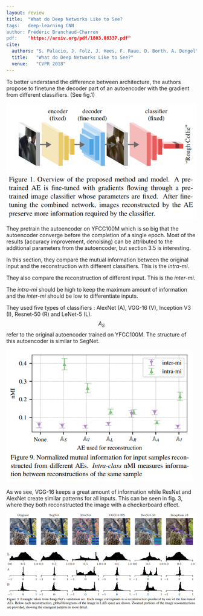 ```yaml
---
layout: review
title:  "What do Deep Networks Like to See?
tags:   deep-learning CNN
author: Frédéric Branchaud-Charron
pdf:    "https://arxiv.org/pdf/1803.08337.pdf"
cite:
  authors: "S. Palacio, J. Folz, J. Hees, F. Raue, D. Borth, A. Dengel"
  title:   "What do Deep Networks Like to See?"
  venue:   "CVPR 2018"
---
```


To better understand the difference between architecture, the authors propose to finetune the decoder part of an autoencoder with the gradient from different classifiers. (See fig.1)

![](/deep-learning/images/like2see/fig1.png)

They pretrain the autoencoder on YFCC100M which is so big that the autoencoder converge before the completion of a single epoch.
Most of the results (accuracy improvement, denoising) can be attributed to the additional parameters from the autoencoder, but section 3.5 is interesting.

In this section, they compare the mutual information between the original input and the reconstruction with different classifiers. This is the *intra-mi*.

They also compare the reconstruction of different input. This is the *inter-mi*.

The *intra-mi* should be high to keep the maximum amount of information and the *inter-mi* should be low to differentiate inputs.

They used five types of classifiers :  AlexNet (A), VGG-16 (V), Inception V3 (I), Resnet-50 (R) and LeNet-5 (L). $$A_S$$ refer to the original autoencoder trained on YFCC100M. The structure of this autoencoder is similar to SegNet.

![](/deep-learning/images/like2see/fig9.png)

As we see, VGG-16 keeps a great amount of information while ResNet and AlexNet create similar patterns for all inputs. This can be seen in fig. 3, where they both reconstructed the image with a checkerboard effect.


![](/deep-learning/images/like2see/fig3.png)
